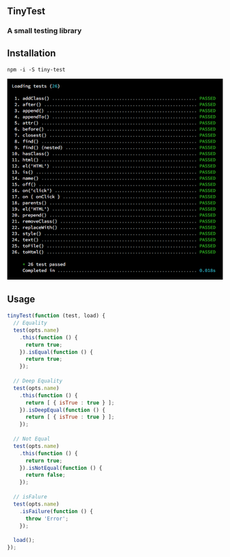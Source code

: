 ## TinyTest
### A small testing library

## Installation
```
npm -i -S tiny-test
```

![Alt text](https://github.com/SeanJM/tiny-test/blob/master/screenshot-1.jpg)

## Usage
```javascript
tinyTest(function (test, load) {
  // Equality
  test(opts.name)
    .this(function () {
      return true;
    }).isEqual(function () {
      return true;
    });

  // Deep Equality
  test(opts.name)
    .this(function () {
      return [ { isTrue : true } ];
    }).isDeepEqual(function () {
      return [ { isTrue : true } ];
    });

  // Not Equal
  test(opts.name)
    .this(function () {
      return true;
    }).isNotEqual(function () {
      return false;
    });

  // isFalure
  test(opts.name)
    .isFailure(function () {
      throw 'Error';
    });

  load();
});
```